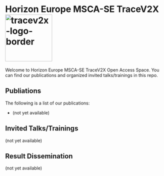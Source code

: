 # Horizon Europe MSCA-SE TraceV2X <img width="150" alt="tracev2x-logo-border" src="https://github.com/user-attachments/assets/5c7ee3c4-691f-4d63-bb13-6982c65fa2f2">

Welcome to Horizon Europe MSCA-SE TraceV2X Open Access Space. You can find our publications and organized invited talks/trainings in this repo.

## Publiations

The following is a list of our publications:

- (not yet available)

  
## Invited Talks/Trainings

(not yet available)

## Result Dissemination

(not yet available)
